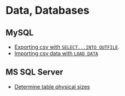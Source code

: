 # Data, Databases

## MySQL 

- [Exporting csv with `SELECT...INTO OUTFILE`](mysql/select-into-outfile.md).
- [Importing csv data with `LOAD DATA`](mysql/import-with-load-data.md)

## MS SQL Server

- [Determine table physical sizes](mssqlserver/table-sizes.md)
